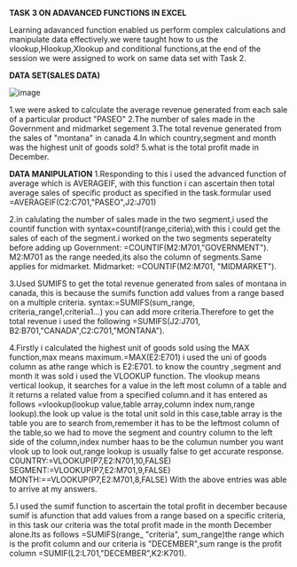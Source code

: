   **TASK 3 ON ADAVANCED FUNCTIONS IN EXCEL**
 
  Learning adavanced function enabled us perform complex calculations and manipulate data effectively.we were taught how to us the vlookup,Hlookup,Xlookup and conditional functions,at the 
  end of the session we were assigned to work on same data set with Task 2.

   **DATA SET(SALES DATA)**

![image](https://github.com/Maris27/TASK-3-3rd-cohort-Data-Analysis-Training-/assets/140453106/862f1fc0-9ba2-49dd-bdf3-da2bab33922f)
  
1.we were asked to calculate the average revenue generated from each sale of a particular product "PASEO"
2.The number of sales made in the Government and midmarket segement
3.The total revenue generated from the sales of "montana" in canada
4.In which country,segment and month was the highest unit of goods sold?
5.what is the total profit made in December.

**DATA MANIPULATION**
1.Responding to this i used the advanced function of average which is AVERAGEIF, with this function i can ascertain then total average sales of specific product as specified in the task.formular used =AVERAGEIF(C2:C701,"PASEO",J2:J701)

2.in calulating the number of sales made in the two segment,i used the countif function with syntax=countif(range,citeria),with this i could get the sales of each of the segment.i worked on the two segments seperatelty before adding up 
Government: =COUNTIF(M2:M701,"GOVERNMENT"). M2:M701 as the range needed,its also the column of segments.Same applies for midmarket.
Midmarket:  =COUNTIF(M2:M701, "MIDMARKET").

3.Used SUMIFS to get the total revenue generated from sales of montana in canada, this is because the sumifs function add values from a range based on a multiple criteria.
syntax:=SUMIFS(sum_range, criteria_range1,criteria1...) you can add more criteria.Therefore to get the total revenue i used the following =SUMIFS(J2:J701, B2:B701,"CANADA",C2:C701,"MONTANA").

4.Firstly i calculated the highest unit of goods sold using the MAX function,max means maximum.=MAX(E2:E701) i used the uni of goods column as athe range which is E2:E701. 
to know the country ,segment and month it was sold i used the VLOOKUP function. The vlookup means vertical lookup, it searches for a value in the left most  column of a table and it returns a related value from a specified column.and it has entered as follows
=vlookup(lookup value,table array,column index num,range lookup).the look up value is the total unit sold in this case,table array is the table you are to search from,remember it has to be the leftmost column of the table,so we had to move the segment and country column to the left side of the column,index number haas to be the columun number you want vlook up to look out,range lookup is usually false to get accurate response. 
C0UNTRY:=VLOOKUP(P7,E2:N701,10,FALSE)
SEGMENT:=VLOOKUP(P7,E2:M701,9,FALSE)
MONTH:==VLOOKUP(P7,E2:M701,8,FALSE)
With the above entries was able to arrive at my answers.


5.I used the sumif function to ascertain the total profit in december because sumif is afunction that add values from a range based on a specific criteria, in this task our criteria was the total profit made in the month December alone.Its as follows 
=SUMIFS(range_ "criteria", sum_range)the range which is the profit column and our criteria is "DECEMBER",sum range is the profit column
=SUMIF(L2:L701,"DECEMBER",K2:K701).

